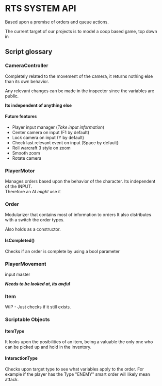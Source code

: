 # RTS SYSTEM API

Based upon a premise of orders and queue actions.

The current target of our projects is to model a coop based game, top down in
## Script glossary

### CameraController

Completely related to the movement of the camera, it returns nothing else than its own behavior.

Any relevant changes can be made in the inspector since the variables are public.

**Its independent of anything else**

#### Future features
* Player input manager (*Take input information*)
* Center camera on input (F1 by default)
* Lock camera on input (Y by default) 
* Check last relevant event on input (Space by default)
* Roll warcraft 3 style on zoom
* Smooth zoom
* Rotate camera


### PlayerMotor

Manages orders based upon the behavior of the character. Its independent of the INPUT.  
Therefore an AI *might* use it 

### Order
Modularizer that contains most of information to orders
It also distributes with a switch the order types.

Also holds as a constructor.
#### IsCompleted()
Checks if an order is complete by using a bool parameter


### PlayerMovement
input master

***Needs to be looked at, its awful***
  
### Item
WIP - Just checks if it still exists.


### Scriptable Objects

#### ItemType
It looks upon the posibilities of an item, being a valuable the only one who can be picked up and hold in the inventory.

#### InteractionType
Checks upon target type to see what variables apply to the order. For example if the player has the Type "ENEMY" smart order will likely mean attack.
  
